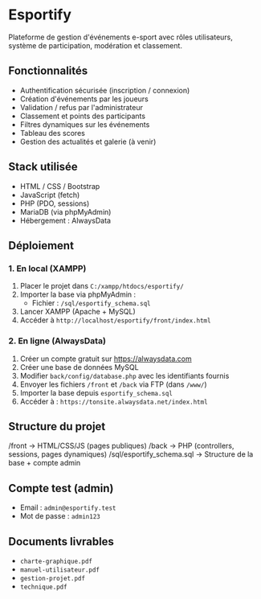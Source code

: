 # Esportify

Plateforme de gestion d'événements e-sport avec rôles utilisateurs, système de participation, modération et classement.

## Fonctionnalités

- Authentification sécurisée (inscription / connexion)
- Création d'événements par les joueurs
- Validation / refus par l'administrateur
- Classement et points des participants
- Filtres dynamiques sur les événements
- Tableau des scores
- Gestion des actualités et galerie (à venir)

## Stack utilisée

- HTML / CSS / Bootstrap
- JavaScript (fetch)
- PHP (PDO, sessions)
- MariaDB (via phpMyAdmin)
- Hébergement : AlwaysData

## Déploiement

### 1. En local (XAMPP)

1. Placer le projet dans `C:/xampp/htdocs/esportify/`
2. Importer la base via phpMyAdmin :
   - Fichier : `/sql/esportify_schema.sql`
3. Lancer XAMPP (Apache + MySQL)
4. Accéder à `http://localhost/esportify/front/index.html`

### 2. En ligne (AlwaysData)

1. Créer un compte gratuit sur https://alwaysdata.com
2. Créer une base de données MySQL
3. Modifier `back/config/database.php` avec les identifiants fournis
4. Envoyer les fichiers `/front` et `/back` via FTP (dans `/www/`)
5. Importer la base depuis `esportify_schema.sql`
6. Accéder à : `https://tonsite.alwaysdata.net/index.html`

## Structure du projet

/front → HTML/CSS/JS (pages publiques)
/back → PHP (controllers, sessions, pages dynamiques)
/sql/esportify_schema.sql → Structure de la base + compte admin


## Compte test (admin)

- Email : `admin@esportify.test`
- Mot de passe : `admin123`

##  Documents livrables

- `charte-graphique.pdf`
- `manuel-utilisateur.pdf`
- `gestion-projet.pdf`
- `technique.pdf`
